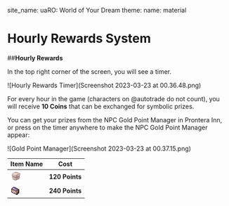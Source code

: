 site_name: uaRO: World of Your Dream
theme:
  name: material
# Hourly Rewards System

##**Hourly Rewards**

In the top right corner of the screen, you will see a timer.

![Hourly Rewards Timer](Screenshot 2023-03-23 at 00.36.48.png)

For every hour in the game (characters on @autotrade do not count), you will receive **10 Coins** that can be exchanged for symbolic prizes.

You can get your prizes from the NPC Gold Point Manager in Prontera Inn, or press on the timer anywhere to make the NPC Gold Point Manager appear:

![Gold Point Manager](Screenshot 2023-03-23 at 00.37.15.png)

| Item Name        | Cost  |
|------------------|-------|
| ![Gift Box](img/644.gif)  | **120 Points** |
| ![Old Blue Box](img/603.gif) | **240 Points** |
